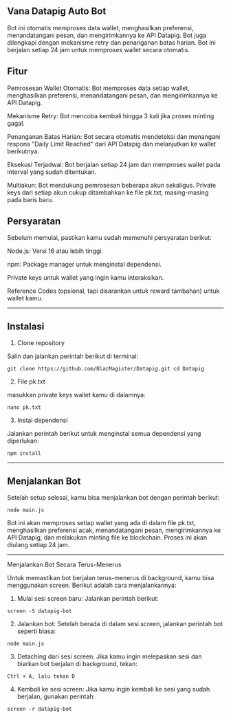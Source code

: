 ## Vana Datapig Auto Bot

Bot ini otomatis memproses data wallet, menghasilkan preferensi, menandatangani pesan, dan mengirimkannya ke API Datapig. Bot juga dilengkapi dengan mekanisme retry dan penanganan batas harian. Bot ini berjalan setiap 24 jam untuk memproses wallet secara otomatis.

## Fitur

Pemrosesan Wallet Otomatis: Bot memproses data setiap wallet, menghasilkan preferensi, menandatangani pesan, dan mengirimkannya ke API Datapig.

Mekanisme Retry: Bot mencoba kembali hingga 3 kali jika proses minting gagal.

Penanganan Batas Harian: Bot secara otomatis mendeteksi dan menangani respons "Daily Limit Reached" dari API Datapig dan melanjutkan ke wallet berikutnya.

Eksekusi Terjadwal: Bot berjalan setiap 24 jam dan memproses wallet pada interval yang sudah ditentukan.

Multiakun: Bot mendukung pemrosesan beberapa akun sekaligus. Private keys dari setiap akun cukup ditambahkan ke file pk.txt, masing-masing pada baris baru.


## Persyaratan

Sebelum memulai, pastikan kamu sudah memenuhi persyaratan berikut:

Node.js: Versi 16 atau lebih tinggi.

npm: Package manager untuk menginstal dependensi.

Private keys untuk wallet yang ingin kamu interaksikan.

Reference Codes (opsional, tapi disarankan untuk reward tambahan) untuk wallet kamu.



---

## Instalasi

1. Clone repository

Salin dan jalankan perintah berikut di terminal:

```
git clone https://github.com/BlacMagister/Datapig.git cd Datapig
```


2. File pk.txt

masukkan private keys wallet kamu di dalamnya:

```
nano pk.txt
```


3. Instal dependensi

Jalankan perintah berikut untuk menginstal semua dependensi yang diperlukan:

```
npm install
```




---

## Menjalankan Bot

Setelah setup selesai, kamu bisa menjalankan bot dengan perintah berikut:

```
node main.js
```

Bot ini akan memproses setiap wallet yang ada di dalam file pk.txt, menghasilkan preferensi acak, menandatangani pesan, mengirimkannya ke API Datapig, dan melakukan minting file ke blockchain. Proses ini akan diulang setiap 24 jam.


---

Menjalankan Bot Secara Terus-Menerus

Untuk memastikan bot berjalan terus-menerus di background, kamu bisa menggunakan screen. Berikut adalah cara menjalankannya:

1. Mulai sesi screen baru: Jalankan perintah berikut:

```
screen -S datapig-bot
```


2. Jalankan bot: Setelah berada di dalam sesi screen, jalankan perintah bot seperti biasa:

```
node main.js
```


3. Detaching dari sesi screen: Jika kamu ingin melepaskan sesi dan biarkan bot berjalan di background, tekan:

```
Ctrl + A, lalu tekan D
```


4. Kembali ke sesi screen: Jika kamu ingin kembali ke sesi yang sudah berjalan, gunakan perintah:

```
screen -r datapig-bot
```

